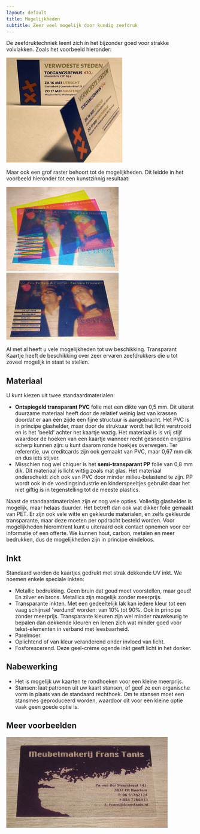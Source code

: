 ```yaml
---
layout: default
title: Mogelijkheden
subtitle: Zeer veel mogelijk door kundig zeefdruk
---
```


De zeefdruktechniek leent zich in het bijzonder goed voor strakke volvlakken. Zoals het voorbeeld hieronder:

<img class="pure-img" src="/images/verwoeste-steden.jpg"
    alt="2 toegangsbewijskaarten van het VU-Kamerkoor"
    title="Verwoeste steden">

Maar ook een grof raster behoort tot de mogelijkheden. Dit leidde in het voorbeeld hieronder tot een kunstzinnig resultaat:

<img class="pure-img" src="/images/trouwkaart.jpg"
    alt="Trouwkaart - 3 kleuren grof raster en transparantie geeft samen een mooie plaat."
    title="Trouwkaart">

Al met al heeft u vele mogelijkheden tot uw beschikking. Transparant Kaartje heeft de beschikking over zeer ervaren zeefdrukkers die u tot zoveel mogelijk in staat te stellen.

## Materiaal

U kunt kiezen uit twee standaardmaterialen:

- **Ontspiegeld transparant PVC** folie met een dikte van 0,5 mm. Dit uiterst duurzame materiaal heeft door de relatief weinig last van krassen doordat er aan één zijde een fijne structuur is aangebracht. Het PVC is in principe glashelder, maar door de struktuur wordt het licht verstrooid en is het 'beeld' achter het kaartje wazig. Het materiaal is is vrij stijf waardoor de hoeken van een kaartje wanneer recht gesneden enigzins scherp kunnen zijn: u kunt daarom ronde hoekjes overwegen. Ter referentie, uw creditcards zijn ook gemaakt van PVC, maar 0,67 mm dik en dus iets stijver.
- Misschien nog wel chiquer is het **semi-transparant PP** folie van 0,8 mm dik. Dit materiaal is licht wittig zoals mat glas. Het materiaal onderscheidt zich ook van PVC door minder milieu-belastend te zijn. PP wordt ook in de voedingsindustrie en kinderspeeltjes gebruikt daar het niet giftig is in tegenstelling tot de meeste plastics.

Naast de standaardmaterialen zijn er nog vele opties. Volledig glashelder is mogelijk, maar helaas duurder. Het betreft dan ook wat dikker folie gemaakt van PET. Er zijn ook vele witte en gekleurde materialen, en zelfs gekleurde transparante, maar deze moeten per opdracht besteld worden. Voor mogelijkheden hieromtrent kunt u uiteraard ook contact opnemen voor eer informatie of een offerte. We kunnen hout, carbon, metalen en meer bedrukken, dus de mogelijkheden zijn in principe eindeloos.

## Inkt

Standaard worden de kaartjes gedrukt met strak dekkende UV inkt. We noemen enkele speciale inkten:

- Metallic bedrukking. Geen bruin dat goud moet voorstellen, maar goud! En zilver en brons. Metallics zijn mogelijk zonder meerprijs.
- Transparante inkten. Met een gedeeltelijk lak kan iedere kleur tot een vaag schijnsel 'verdund' worden: van 10% tot 90%. Ook in principe zonder meerprijs. Transparante kleuren zijn wel minder nauwkeurig te bepalen dan dekkende kleuren en lenen zich wat minder goed voor tekst-elementen in verband met leesbaarheid.
- Parelmoer.
- Oplichtend of van kleur veranderend onder invloed van licht.
- Fosforescerend. Deze geel-crème ogende inkt geeft licht in het donker.
 
## Nabewerking

- Het is mogelijk uw kaarten te rondhoeken voor een kleine meerprijs.
- Stansen: laat patronen uit uw kaart stansen, of geef ze een organische vorm in plaats van de standaard rechthoek. Om te stansen moet een stansmes geproduceerd worden, waardoor dit voor een kleine optie vaak geen goede optie is. 

## Meer voorbeelden

<img class="pure-img" src="/images/frans-tanis.jpg" 
    alt="Visitekaartje meubelmakerij Frans Tanis"
    title="Visitekaart Frans Tanis">
